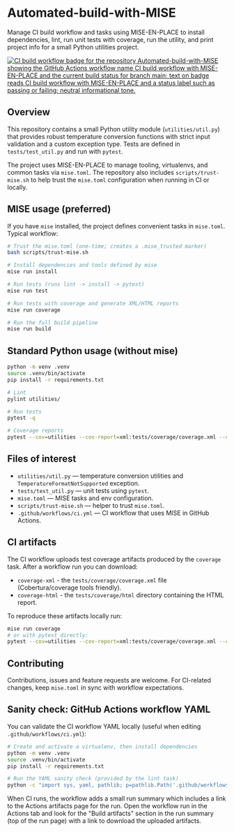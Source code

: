 # Automated-build-with-MISE

Manage CI build workflow and tasks using MISE-EN-PLACE to install dependencies, lint, run unit tests with coverage, run the utility, and print project info for a small Python utilities project.

[![CI build workflow badge for the repository Automated-build-with-MISE showing the GitHub Actions workflow name CI build workflow with MISE-EN-PLACE and the current build status for branch main; text on badge reads CI build workflow with MISE-EN-PLACE and a status label such as passing or failing; neutral informational tone.](https://github.com/Brisinger/Automated-build-with-MISE/actions/workflows/ci.yml/badge.svg?branch=main)](https://github.com/Brisinger/Automated-build-with-MISE/actions/workflows/ci.yml)

## Overview

This repository contains a small Python utility module (`utilities/util.py`) that provides robust temperature conversion functions with strict input validation and a custom exception type. Tests are defined in `tests/test_util.py` and run with `pytest`.

The project uses MISE-EN-PLACE to manage tooling, virtualenvs, and common tasks via `mise.toml`. The repository also includes `scripts/trust-mise.sh` to help trust the `mise.toml` configuration when running in CI or locally.

## MISE usage (preferred)

If you have `mise` installed, the project defines convenient tasks in `mise.toml`. Typical workflow:

```bash
# Trust the mise.toml (one-time; creates a .mise_trusted marker)
bash scripts/trust-mise.sh

# Install dependencies and tools defined by mise
mise run install

# Run tests (runs lint -> install -> pytest)
mise run test

# Run tests with coverage and generate XML/HTML reports
mise run coverage

# Run the full build pipeline
mise run build
```

## Standard Python usage (without mise)

```bash
python -m venv .venv
source .venv/bin/activate
pip install -r requirements.txt

# Lint
pylint utilities/

# Run tests
pytest -q

# Coverage reports
pytest --cov=utilities --cov-report=xml:tests/coverage/coverage.xml --cov-report=html:tests/coverage/html tests/
```

## Files of interest

- `utilities/util.py` — temperature conversion utilities and `TemperatureFormatNotSupported` exception.
- `tests/test_util.py` — unit tests using `pytest`.
- `mise.toml` — MISE tasks and env configuration.
- `scripts/trust-mise.sh` — helper to trust `mise.toml`.
- `.github/workflows/ci.yml` — CI workflow that uses MISE in GitHub Actions.

## CI artifacts

The CI workflow uploads test coverage artifacts produced by the `coverage` task. After a workflow run you can download:

- `coverage-xml` - the `tests/coverage/coverage.xml` file (Cobertura/coverage tools friendly).
- `coverage-html` - the `tests/coverage/html` directory containing the HTML report.

To reproduce these artifacts locally run:

```bash
mise run coverage
# or with pytest directly:
pytest --cov=utilities --cov-report=xml:tests/coverage/coverage.xml --cov-report=html:tests/coverage/html tests/
```

## Contributing

Contributions, issues and feature requests are welcome. For CI-related changes, keep `mise.toml` in sync with workflow expectations.

## Sanity check: GitHub Actions workflow YAML

You can validate the CI workflow YAML locally (useful when editing `.github/workflows/ci.yml`):

```bash
# Create and activate a virtualenv, then install dependencies
python -m venv .venv
source .venv/bin/activate
pip install -r requirements.txt

# Run the YAML sanity check (provided by the lint task)
python -c "import sys, yaml, pathlib; p=pathlib.Path('.github/workflows/ci.yml'); data=p.read_text(); yaml.safe_load(data); print('GitHub Actions workflow YAML file sanity check OK.')"
```

When CI runs, the workflow adds a small run summary which includes a link to the Actions artifacts page for the run. Open the workflow run in the Actions tab and look for the "Build artifacts" section in the run summary (top of the run page) with a link to download the uploaded artifacts.
